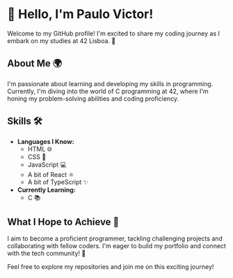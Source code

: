 # 👋 Hello, I'm Paulo Victor!

Welcome to my GitHub profile! I'm excited to share my coding journey as I embark on my studies at 42 Lisboa. 🌟

## About Me 🌍

I'm passionate about learning and developing my skills in programming. Currently, I'm diving into the world of C programming at 42, where I'm honing my problem-solving abilities and coding proficiency. 

## Skills 🛠️

- **Languages I Know:**
  - HTML 🌐
  - CSS 🎨
  - JavaScript 💻
  - A bit of React ⚛️
  - A bit of TypeScript ✨
- **Currently Learning:**
  - C 📚

## What I Hope to Achieve 🎯

I aim to become a proficient programmer, tackling challenging projects and collaborating with fellow coders. I'm eager to build my portfolio and connect with the tech community! 🤝

Feel free to explore my repositories and join me on this exciting journey!

